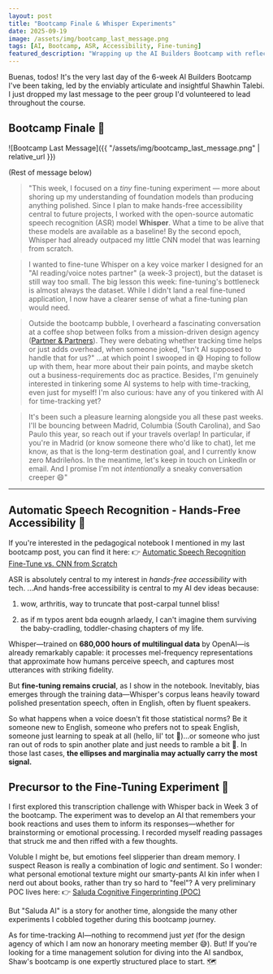 ```yaml
---
layout: post
title: "Bootcamp Finale & Whisper Experiments"
date: 2025-09-19
image: /assets/img/bootcamp_last_message.png
tags: [AI, Bootcamp, ASR, Accessibility, Fine-tuning]
featured_description: "Wrapping up the AI Builders Bootcamp with reflections on fine-tuning Whisper for hands-free accessibility, discovering the dataset bottleneck, and stumbling into conversations about AI time-tracking solutions."
---
```


Buenas, todos! It's the very last day of the 6-week AI Builders Bootcamp I've been taking, led by the enviably articulate and insightful Shawhin Talebi. I just dropped my last message to the peer group I'd volunteered to lead throughout the course.

## Bootcamp Finale 📨

![Bootcamp Last Message]({{ "/assets/img/bootcamp_last_message.png" | relative_url }})

(Rest of message below)

> "This week, I focused on a _tiny_ fine-tuning experiment — more about shoring up my understanding of foundation models than producing anything polished. Since I plan to make hands-free accessibility central to future projects, I worked with the open-source automatic speech recognition (ASR) model **Whisper**. What a time to be alive that these models are available as a baseline! By the second epoch, Whisper had already outpaced my little CNN model that was learning from scratch.

> I wanted to fine-tune Whisper on a key voice marker I designed for an "AI reading/voice notes partner" (a week-3 project), but the dataset is still way too small. The big lesson this week: fine-tuning's bottleneck is almost always the dataset. While I didn't land a real fine-tuned application, I now have a clearer sense of what a fine-tuning plan would need.

> Outside the bootcamp bubble, I overheard a fascinating conversation at a coffee shop between folks from a mission-driven design agency ([Partner & Partners](https://partnerandpartners.com/)). They were debating whether tracking time helps or just adds overhead, when someone joked, "Isn't AI supposed to handle that for us?" …at which point I swooped in 😅 Hoping to follow up with them, hear more about their pain points, and maybe sketch out a business-requirements doc as practice. Besides, I'm genuinely interested in tinkering some AI systems to help with time-tracking, even just for myself! I'm also curious: have any of you tinkered with AI for time-tracking yet?

> It's been such a pleasure learning alongside you all these past weeks. I'll be bouncing between Madrid, Columbia (South Carolina), and Sao Paulo this year, so reach out if your travels overlap! In particular, if you're in Madrid (or know someone there who'd like to chat), let me know, as that is the long-term destination goal, and I currently know zero Madrileños. In the meantime, let's keep in touch on LinkedIn or email. And I promise I'm not _intentionally_ a sneaky conversation creeper 😄"

---

## Automatic Speech Recognition - Hands-Free Accessibility 🤲

If you're interested in the pedagogical notebook I mentioned in my last bootcamp post, you can find it here:
👉 [Automatic Speech Recognition Fine-Tune vs. CNN from Scratch](https://github.com/amyzhang-commits/ai-builders-notes/blob/main/05_Fine_Tuning/asr_finetune_v_cnn_comparison.ipynb)

ASR is absolutely central to my interest in _hands-free accessibility_ with tech.
...And hands-free accessibility is central to my AI dev ideas because:

1. wow, arthritis, way to truncate that post-carpal tunnel bliss!

2. as if m typos arent bda eougnh arlaedy, I can't imagine them surviving the baby-cradling, toddler-chasing chapters of my life.


Whisper—trained on **680,000 hours of multilingual data** by OpenAI—is already remarkably capable: it processes mel-frequency representations that approximate how humans perceive speech, and captures most utterances with striking fidelity.

But **fine-tuning remains crucial**, as I show in the notebook. Inevitably, bias emerges through the training data—Whisper's corpus leans heavily toward polished presentation speech, often in English, often by fluent speakers.

So what happens when a voice doesn't fit those statistical norms? Be it someone new to English, someone who prefers not to speak English, someone just learning to speak at all (hello, lil' tot 🐣)...or someone who just ran out of rods to spin another plate and just needs to ramble a bit 🫣. In those last cases, **the ellipses and marginalia may actually carry the most signal.**

## Precursor to the Fine-Tuning Experiment 📕

I first explored this transcription challenge with Whisper back in Week 3 of the bootcamp. The experiment was to develop an AI that remembers your book reactions and uses them to inform its responses—whether for brainstorming or emotional processing. I recorded myself reading passages that struck me and then riffed with a few thoughts.

Voluble I might be, but emotions feel slipperier than dream memory. I suspect Reason is really a combination of logic _and_ sentiment. So I wonder: what personal emotional texture might our smarty-pants AI kin infer when I nerd out about books, rather than try so hard to "feel"?
A very preliminary POC lives here:
👉 [Saluda Cognitive Fingerprinting (POC)](https://github.com/amyzhang-commits/ai-builders-notes/blob/main/03_Embeddings/Saluda_Cognitive_Fingerprinting_POC.ipynb%20-%20Colab.pdf)

But "Saluda AI" is a story for another time, alongside the many other experiments I cobbled together during this bootcamp journey.

As for time-tracking AI—nothing to recommend just _yet_ (for the design agency of which I am now an honorary meeting member 😅). But! If you're looking for a time management solution for diving into the AI sandbox, Shaw's bootcamp is one expertly structured place to start. 🗺️

